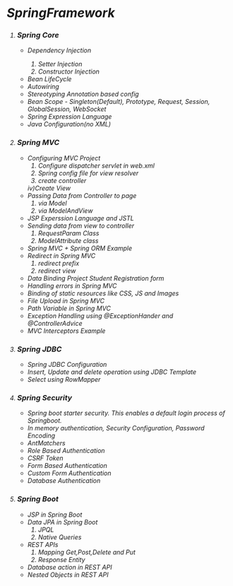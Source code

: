 <i>
  <h1>SpringFramework</h1>

<ol>
  <li><h3>Spring Core</h3>
  <ul>
    <li>Dependency Injection</li>
    <ol>
      <li>Setter Injection</li>
      <li>Constructor Injection</li>
    </ol>
    <li>Bean LifeCycle</li>
    <li>Autowiring</li>
    <li>Stereotyping Annotation based config</li>
    <li>Bean Scope - Singleton(Default), Prototype, Request, Session, GlobalSession, WebSocket</li>
    <li>Spring Expression Language</li>
    <li>Java Configuration(no XML)</li>
  </ul>
</li>

  <li><h3>Spring MVC</h3>
  <ul>
<li>Configuring MVC Project
  <ol>
    <li>Configure dispatcher servlet in web.xml</li>
    <li>Spring config file for view resolver</li>
    <li>create controller</li>
  </ol>
iv)Create View
    </li>
<li>Passing Data from Controller to page
  <ol>
    <li>via Model</li>
    <li>via ModelAndView</li>
  </ol>
  </li>
    <li>JSP Experssion Language and JSTL</li>
<li>Sending data from view to controller
  <ol>
    <li>RequestParam Class</li>
    <li>ModelAttribute class</li>
  </ol>
    </li>
    <li>Spring MVC + Spring ORM Example</li>
<li>Redirect in Spring MVC
  <ol>
    <li>redirect prefix</li>
    <li>redirect view</li>
  </ol>
    </li>
    <li>Data Binding Project Student Registration form</li>
    <li>Handling errors in Spring MVC</li>
    <li>Binding of static resources like CSS, JS and Images</li>
    <li>File Upload in Spring MVC</li>
    <li>Path Variable in Spring MVC</li>
    <li>Exception Handling using @ExceptionHander and @ControllerAdvice</li>
    <li>MVC Interceptors Example</li>
  </ul>
  </li>


  <li><h3> Spring JDBC</h3>
  <ul>
    <li>Spring JDBC Configuration</li>
    <li>Insert, Update and delete operation using JDBC Template</li>
    <li>Select using RowMapper</li>
  </ul>
  </li>


<li><h3>Spring Security</h3>
  <ul>
    <li>Spring boot starter security. This enables a default login process of Springboot.</li>
    <li>In memory authentication, Security Configuration, Password Encoding</li>
    <li>AntMatchers</li>
    <li>Role Based Authentication</li>
    <li>CSRF Token</li>
    <li>Form Based Authentication</li>
    <li>Custom Form Authentication</li>
    <li>Database Authentication</li>
  </ul>
  </li>


  <li><h3>Spring Boot</h3>
    <ul>
      <li>JSP in Spring Boot</li>
<li>Data JPA in Spring Boot
  <ol>
    <li>JPQL</li>
    <li>Native Queries</li>
  </ol>
      </li>
<li>REST APIs
  <ol>
    <li>Mapping Get,Post,Delete and Put</li>
    <li>Response Entity</li>
  </ol>
      </li>
      <li>Database action in REST API</li>
      <li>Nested Objects in REST API</li>
      <ul>
  </li>
  </ol>
  
</i>
